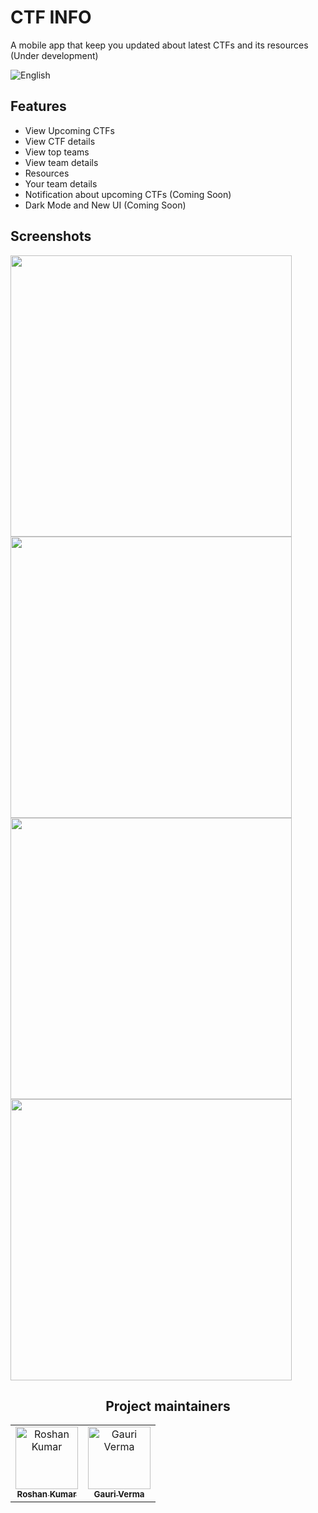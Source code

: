 # CTF INFO

A mobile app that keep you updated about latest CTFs and its resources (Under development)

![English](https://github.com/user-attachments/assets/5f228629-c3ea-4515-a5e3-e0d318f2514b)

## Features


- View Upcoming CTFs
- View CTF details
- View top teams
- View team details
- Resources
- Your team details
- Notification about upcoming CTFs (Coming Soon)
- Dark Mode and New UI (Coming Soon)

## Screenshots 

<img src="https://github.com/user-attachments/assets/ad3fb1c3-8f76-4fa2-9be6-5ab4f7239b20" height="450">
<img src="https://github.com/user-attachments/assets/df835580-977c-4592-9f3e-3c7288dc08da" height="450">
<img src="https://github.com/user-attachments/assets/843a1af4-cdad-4891-825b-941f0f38e11f" height="450">
<img src="https://github.com/user-attachments/assets/c90dc879-8c3c-4b7d-b7d9-b9eb6e6338c7" height="450">

<h2 align='center'> Project maintainers </h2>
<table align='center'>
<tr>
    <td align="center">
        <a href="https://github.com/youhaveme9">
            <img src="https://avatars.githubusercontent.com/u/58213083?v=4" width="100;" alt="Roshan Kumar"/>
            <br />
            <sub><b>Roshan Kumar</b></sub>
        </a>
    </td>
    <td align="center">
        <a href="https://github.com/garys-demons">
            <img src="https://avatars.githubusercontent.com/u/178498812?v=4" width="100;" alt="Gauri Verma"/>
            <br />
            <sub><b>Gauri Verma</b></sub>
        </a>
    </td>
  </tr>
</table>

